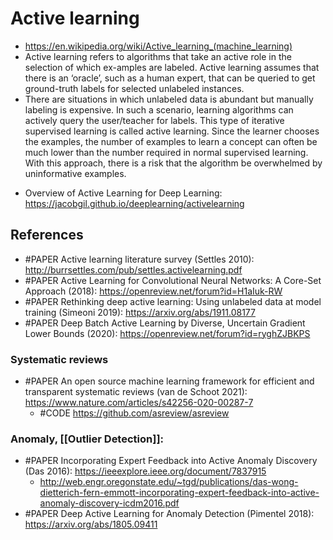 # Active learning

* https://en.wikipedia.org/wiki/Active_learning_(machine_learning)
* Active learning refers to algorithms that take an active role in the selection of which ex-amples are labeled. Active learning assumes that there is an ‘oracle’, such as a human expert, that can be queried to get ground-truth labels for selected unlabeled instances. 
* There are situations in which unlabeled data is abundant but manually labeling is expensive. In such a scenario, learning algorithms can actively query the user/teacher for labels. This type of iterative supervised learning is called active learning. Since the learner chooses the examples, the number of examples to learn a concept can often be much lower than the number required in normal supervised learning. With this approach, there is a risk that the algorithm be overwhelmed by uninformative examples.

- Overview of Active Learning for Deep Learning: https://jacobgil.github.io/deeplearning/activelearning

## References
- #PAPER Active learning literature survey (Settles 2010): http://burrsettles.com/pub/settles.activelearning.pdf
- #PAPER Active Learning for Convolutional Neural Networks: A Core-Set Approach (2018): https://openreview.net/forum?id=H1aIuk-RW
- #PAPER Rethinking deep active learning: Using unlabeled data at model training (Simeoni 2019): https://arxiv.org/abs/1911.08177
- #PAPER Deep Batch Active Learning by Diverse, Uncertain Gradient Lower Bounds (2020): https://openreview.net/forum?id=ryghZJBKPS 

### Systematic reviews
- #PAPER An open source machine learning framework for efficient and transparent systematic reviews (van de Schoot 2021): https://www.nature.com/articles/s42256-020-00287-7
	- #CODE https://github.com/asreview/asreview

### Anomaly, [[Outlier Detection]]:
- #PAPER Incorporating Expert Feedback into Active Anomaly Discovery (Das 2016): https://ieeexplore.ieee.org/document/7837915
	- http://web.engr.oregonstate.edu/~tgd/publications/das-wong-dietterich-fern-emmott-incorporating-expert-feedback-into-active-anomaly-discovery-icdm2016.pdf
- #PAPER Deep Active Learning for Anomaly Detection (Pimentel 2018): https://arxiv.org/abs/1805.09411